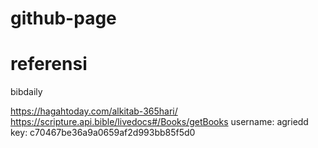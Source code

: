 # github-page


# referensi
bibdaily

https://hagahtoday.com/alkitab-365hari/
https://scripture.api.bible/livedocs#/Books/getBooks
username: agriedd
key: c70467be36a9a0659af2d993bb85f5d0